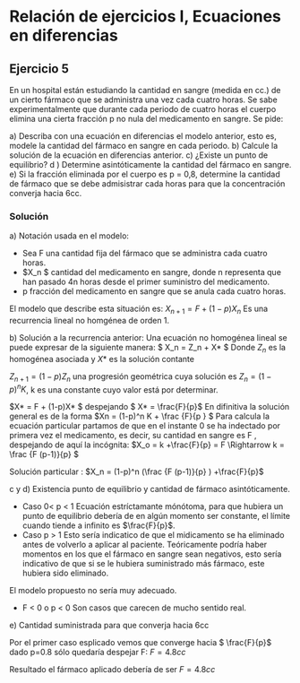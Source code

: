 # Relación de ejercicios I, Ecuaciones en diferencias

## Ejercicio 5 
En un hospital están estudiando la cantidad en sangre (medida en cc.) de un cierto fármaco que se administra una vez cada cuatro horas. Se sabe experimentalmente que durante cada periodo de cuatro horas el cuerpo elimina una cierta fracción p no nula del medicamento en sangre. Se pide: 

a) Describa con una ecuación en diferencias el modelo anterior, esto es, modele la cantidad del fármaco en sangre en cada periodo.
b) Calcule la solución de la ecuación en diferencias anterior.
c) ¿Existe un punto de equilibrio?
d ) Determine asintóticamente la cantidad del fármaco en sangre.
e) Si la fracción eliminada por el cuerpo es p = 0,8, determine la cantidad de fármaco que se debe admisistrar cada  horas para que la concentración converja hacia 6cc. 

### Solución   

a) Notación usada en el modelo: 
- Sea F una cantidad fija del fármaco que se administra cada cuatro horas. 
- $X_n $ cantidad del medicamento en sangre, donde n representa que han pasado 4n horas desde el primer suministro del medicamento. 
- p fracción del medicamento en sangre que se anula cada cuatro horas. 

El modelo que describe esta situación es: $X_{n+1} = F + (1-p)X_n$
Es una recurrencia lineal no homgénea  de orden 1.

b) Solución a la recurrencia anterior: 
Una ecuación no homogénea lineal se puede expresar de la siguiente manera: 
$ X_n = Z_n + X* $
Donde $Z_n$ es la homogénea asociada y $X*$ es la solución contante

$Z_{n+1} = (1-p)Z_n$ una progresión geométrica cuya solución es $Z_n = (1-p)^n K$,
k es una constante cuyo valor está por determinar. 

$X* = F + (1-p)X* $  despejando $ X* = \frac{F}{p}$
En difinitiva la solución general es de la forma $Xn = (1-p)^n K +  \frac {F}{p } $
Para calcula la ecuación particular partamos de que en el instante 0 se ha indectado por primera vez el medicamento, es decir, su cantidad en sangre es F , despejando de aquí la incógnita: 
$X_o = k +\frac{F}{p} = F \Rightarrow k = \frac {F (p-1)}{p}  $

Solución particular : $X_n = (1-p)^n (\frac {F (p-1)}{p}  )  +\frac{F}{p}$


c y d) Existencia punto de equilibrio y cantidad de fármaco asintóticamente.
- Caso 0< p < 1
Ecuación estríctamante mónótoma, para que hubiera un punto de equilibrio debería de en algún momento ser constante, el límite cuando tiende a infinito es $\frac{F}{p}$. 
- Caso p > 1
Esto sería indicatico de que el midicamento se ha eliminado antes de volverlo a aplicar al paciente. 
Teóricamente podría haber momentos en los que el fármaco en sangre sean negativos, esto sería indicativo de que si se le hubiera suministrado más fármaco, este hubiera sido eliminado. 

El modelo propuesto no sería muy adecuado. 

- F < 0  o p < 0
Son casos que carecen de mucho sentido real. 

e) Cantidad suministrada para que converja hacia 6cc

Por el primer caso esplicado vemos que converge hacia $ \frac{F}{p}$ dado p=0.8 sólo quedaría despejar F:
$F = 4.8 cc$

Resultado el fármaco aplicado debería de ser $F = 4.8 cc$

 



